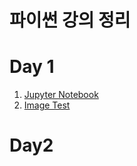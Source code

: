 # 파이썬 강의 정리


# Day 1


1. [Jupyter Notebook](1-01JupyterNotebook.ipynb)
2. [Image Test](test.md)

# Day2

